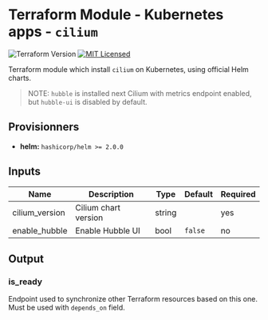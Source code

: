 # Terraform Module - Kubernetes apps - `cilium`

![Terraform Version](https://img.shields.io/badge/terraform-≥_0.14-blueviolet)
[![MIT Licensed](https://img.shields.io/badge/license-MIT-green.svg)](https://tldrlegal.com/license/mit-license)


Terraform module which install `cilium` on Kubernetes, using official Helm charts. 

> NOTE: `hubble` is installed next Cilium with metrics endpoint enabled, but `hubble-ui` is disabled by default.

## Provisionners

- **helm:** `hashicorp/helm >= 2.0.0`

## Inputs

| Name | Description | Type | Default | Required |
|------|-------------|------|---------|----------|
|cilium_version|Cilium chart version|string||yes|
|enable_hubble|Enable Hubble UI|bool|`false`|no|

## Output

### is_ready

Endpoint used to synchronize other Terraform resources based on this one. Must be used with `depends_on` field.
